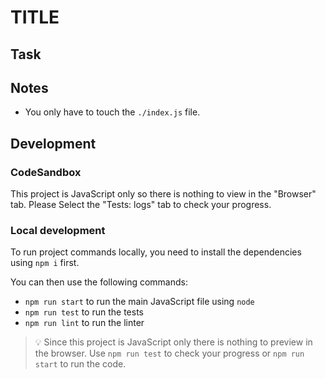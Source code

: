 # TITLE

<!--

Describe the exercise in a few sentences. E.g.:

Objects are everywhere. Let's become confident handling them!

-->

## Task

<!--

Explaining the task in detail. E.g.:

In this exercise, you will encounter the following tasks:

- assign or add a variable to a value of an object,
- the variable itself is an object and you need to adjust it.

Please switch to the `./index.js` file to start the exercises. You will find the exact tasks there.

-->

## Notes

- You only have to touch the `./index.js` file.

## Development

### CodeSandbox

This project is JavaScript only so there is nothing to view in the "Browser" tab. Please Select the "Tests: logs" tab to check your progress.

### Local development

To run project commands locally, you need to install the dependencies using `npm i` first.

You can then use the following commands:

- `npm run start` to run the main JavaScript file using `node`
- `npm run test` to run the tests
- `npm run lint` to run the linter

> 💡 Since this project is JavaScript only there is nothing to preview in the browser. Use `npm run test` to check your progress or `npm run start` to run the code.

